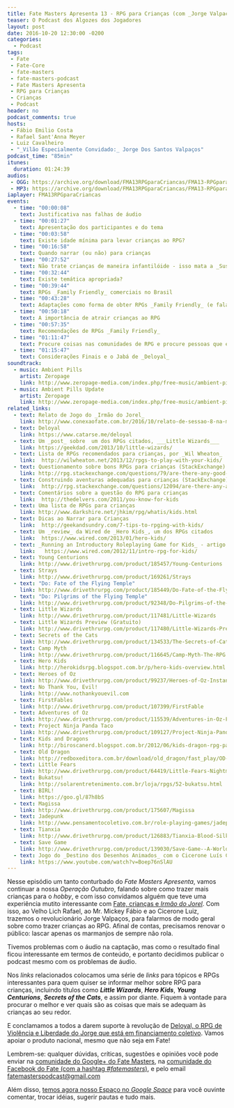 ```yaml
---
title: Fate Masters Apresenta 13 - RPG para Crianças (com _Jorge Valpaços_)
teaser: O Podcast dos Algozes dos Jogadores
layout: post
date: 2016-10-20 12:30:00 -0200
categories:
  - Podcast
tags:
 - Fate
 - Fate-Core
 - fate-masters
 - fate-masters-podcast
 - Fate Masters Apresenta
 - RPG para Crianças
 - Crianças
 - Podcast
header: no
podcast_comments: true 
hosts:
 - Fábio Emilio Costa
 - Rafael Sant'Anna Meyer
 - Luiz Cavalheiro
 - "_Vilão Especialmente Convidado:_ Jorge Dos Santos Valpaços"
podcast_time: "85min"
itunes:
  duration: 01:24:39
audios:
 - OGG: https://archive.org/download/FMA13RPGparaCriancas/FMA13-RPGparaCriancas.ogg       
 - MP3: https://archive.org/download/FMA13RPGparaCriancas/FMA13-RPGparaCriancas.mp3
iaplayer: FMA13RPGparaCriancas
events:
  - time: "00:00:08"
    text: Justificativa nas falhas de áudio
  - time: "00:01:27"
    text: Apresentação dos participantes e do tema
  - time: "00:03:58"
    text: Existe idade mínima para levar crianças ao RPG?
  - time: "00:16:58"
    text: Quando narrar (ou não) para crianças
  - time: "00:27:52"
    text: Não trate crianças de maneira infantilóide - isso mata a _Suspensão de Descrença_
  - time: "00:32:44"
    text: Existe temática apropriada?
  - time: "00:39:44"
    text: RPGs _Family Friendly_ comerciais no Brasil 
  - time: "00:43:28"
    text: Adaptações como forma de obter RPGs _Family Friendly_ (e falando de _Irmão do Jorel_)
  - time: "00:50:18"
    text: A importância de atrair crianças ao RPG
  - time: "00:57:35"
    text: Recomendações de RPGs _Family Friendly_
  - time: "01:11:47"
    text: Procure coisas nas comunidades de RPG e procure pessoas que estão trabalhando nisso
  - time: "01:15:47"
    text: Considerações Finais e o Jabá de _Deloyal_
soundtrack:
  - music: Ambient Pills
    artist: Zeropage
    link: http://www.zeropage-media.com/index.php/free-music/ambient-pills
  - music: Ambient Pills Update
    artist: Zeropage
    link: http://www.zeropage-media.com/index.php/free-music/ambient-pills-update
related_links:
  - text: Relato de Jogo do _Irmão do Jorel_
    link: http://www.conexaofate.com.br/2016/10/relato-de-sessao-8-na-mesa-criancas-e.html
  - text: Deloyal
    link: https://www.catarse.me/deloyal
  - text: Um _post_ sobre  um dos RPGs citados, ___Little Wizards___
    link: https://geekdad.com/2013/10/little-wizards/
  - text: Lista de RPGs recomendados para crianças, por _Wil Wheaton_
    link:  http://wilwheaton.net/2013/12/rpgs-to-play-with-your-kids/
  - text: Questionamento sobre bons RPGs para crianças (StackExchange)
    link: http://rpg.stackexchange.com/questions/79/are-there-any-good-tabletop-rpgs-for-young-beginning-players
  - text: Construindo aventuras adequadas para crianças (StackExchange)
    link:  http://rpg.stackexchange.com/questions/12094/are-there-any-adventures-designed-specifically-for-younger-children
  - text: Comentários sobre a questão do RPG para crianças
    link:  http://thedelvers.com/2011/you-know-for-kids
  - text: Uma lista de RPGs para crianças
    link: http://www.darkshire.net/jhkim/rpg/whatis/kids.html
  - text: Dicas ao Narrar para Crianças
    link:  http://geekandsundry.com/7-tips-to-rpging-with-kids/
  - text: Um _review_ da Wired de _Hero Kids_, um dos RPGs citados
    link:  https://www.wired.com/2013/01/hero-kids/
  - text: _Running an Introductory Roleplaying Game for Kids_ - artigo da _Wired_
    link:   https://www.wired.com/2012/11/intro-rpg-for-kids/
  - text: Young Centurions
    link: http://www.drivethrurpg.com/product/185457/Young-Centurions
  - text: Strays
    link: http://www.drivethrurpg.com/product/169261/Strays
  - text: "Do: Fate of the Flying Temple"
    link: http://www.drivethrurpg.com/product/185449/Do-Fate-of-the-Flying-Temple
  - text: "Do: Pilgrims of the Flying Temple"
    link: http://www.drivethrurpg.com/product/92348/Do-Pilgrims-of-the-Flying-Temple
  - text: Little Wizards
    link: http://www.drivethrurpg.com/product/117481/Little-Wizards
  - text: Little Wizards Preview (Gratuito)
    link: http://www.drivethrurpg.com/product/117480/Little-Wizards-Preview
  - text: Secrets of the Cats
    link: http://www.drivethrurpg.com/product/134533/The-Secrets-of-Cats--A-World-of-Adventure-for-Fate-Core
  - text: Camp Myth
    link: http://www.drivethrurpg.com/product/116645/Camp-Myth-The-RPG
  - text: Hero Kids
    link: http://herokidsrpg.blogspot.com.br/p/hero-kids-overview.html
  - text: Heroes of Oz
    link: http://www.drivethrurpg.com/product/99237/Heroes-of-Oz-Instant-Oz-Quickstart-Rules
  - text: No Thank You, Evil!
    link: http://www.nothankyouevil.com
  - text: FirstFables
    link: http://www.drivethrurpg.com/product/107399/FirstFable
  - text: Adventures of Oz
    link: http://www.drivethrurpg.com/product/115539/Adventures-in-Oz-Fantasy-Roleplaying-Beyond-the-Yellow-Brick-Road
  - text: Project Ninja Panda Taco
    link: http://www.drivethrurpg.com/product/109127/Project-Ninja-Panda-Taco
  - text: Kids and Dragons
    link: http://biroscanerd.blogspot.com.br/2012/06/kids-dragon-rpg-para-gurizada.html
  - text: Old Dragon
    link: http://redboxeditora.com.br/download/old_dragon/fast_play/OD-Manual-Fast-Play-v1.0_2.pdf
  - text: Little Fears
    link: http://www.drivethrurpg.com/product/64419/Little-Fears-Nightmare-Edition
  - text: Bukatsu!
    link: http://solarentretenimento.com.br/loja/rpgs/52-bukatsu.html
  - text: BIRL!
    link: https://goo.gl/87h8bS
  - text: Magissa
    link: http://www.drivethrurpg.com/product/175607/Magissa
  - text: Jadepunk
    link: http://www.pensamentocoletivo.com.br/role-playing-games/jadepunk/
  - text: Tianxia
    link: http://www.drivethrurpg.com/product/126883/Tianxia-Blood-Silk--Jade
  - text: Save Game
    link: http://www.drivethrurpg.com/product/139030/Save-Game--A-World-of-Adventure-for-Fate-Core
  - text: Jogo do _Destino dos Desenhos Animados_ com o Cicerone Luís Cavalheiro como Jogador
    link: https://www.youtube.com/watch?v=Boep76nSlAU
---
```


Nesse episódio um tanto conturbado do _Fate Masters Apresenta_, vamos continuar a nossa _Operação Outubro_, falando sobre como trazer mais crianças para o _hobby_, e com isso convidamos alguém que teve uma experiência mutito interessante com [Fate, crianças e _Irmão do Jorel_][irmao-do-jorel]. Com isso, ao Velho Lich Rafael, ao Mr. Mickey Fábio e ao Cicerone Luiz, trazemos o revolucionário Jorge Valpaços, para falarmos de modo geral sobre como trazer crianças ao RPG. Afinal de contas, precisamos renovar o público: lascar apenas os marmanjos de sempre não rola.

Tivemos problemas com o áudio na captação, mas como o resultado final ficou interessante em termos de conteúdo, e portanto decidimos publicar o podcast mesmo com os problemas de áudio.

Nos _links_ relacionados colocamos uma série de _links_ para tópicos e RPGs interessantes para quem quiser se informar melhor sobre RPG para crianças, incluindo títulos como ___Little Wizards___, ___Hero Kids___, ___Young Centurions___, ___Secrets of the Cats___, e assim por diante.  Fiquem à vontade para procurar o melhor e ver quais são as coisas que mais se adequam às crianças ao seu redor.

E conclamamos a todos a darem suporte à revolução de [Deloyal, o RPG de Violência e Liberdade do Jorge que está em financiamento coletivo][deloyal]. Vamos apoiar o produto nacional, mesmo que não seja em Fate!

Lembrem-se: qualquer  dúvidas, críticas, sugestões  e opiniões você pode enviar na [comunidade do Google+ do Fate Masters][gplus], na [comunidade do Facebook do Fate (com a hashtag _#fatemasters_)][fb], e pelo email <fatemasterspodcast@gmail.com>

Além disso, [temos agora nosso Espaço no _Google Space_][spaces] para você ouvinte comentar, trocar idéias, sugerir pautas e tudo mais.

[gplus]: https://plus.google.com/communities/100913016060492249875
[fb]: https://www.facebook.com/groups/faterpgbrasil/
[spaces]: https://goo.gl/spaces/gFqsaUsaSJN1boHH9
[irmao-do-jorel]: http://www.conexaofate.com.br/2016/10/relato-de-sessao-8-na-mesa-criancas-e.html
[deloyal]: https://www.catarse.me/deloyal
